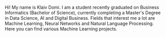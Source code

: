 Hi! My name is Klaiv Domi. I am a student recently graduated on Business Informatics (Bachelor of Science), currently completing a Master's Degree in Data Science, AI and Digital Business. Fields that interest me a lot are Machine Learning, Neural Networks and Natural Language Processing. Here you can find various Machine Learning projects.
